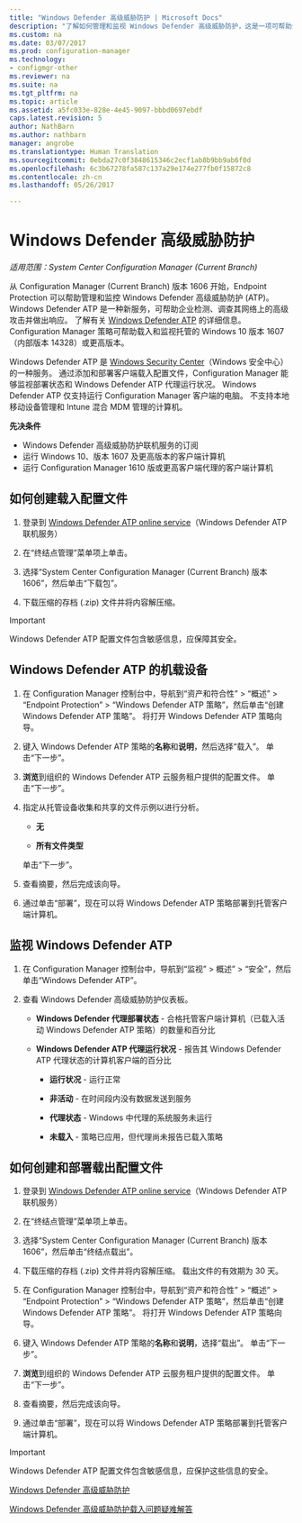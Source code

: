 ```yaml
---
title: "Windows Defender 高级威胁防护 | Microsoft Docs"
description: "了解如何管理和监视 Windows Defender 高级威胁防护，这是一项可帮助企业应对高级安全攻击的新服务。"
ms.custom: na
ms.date: 03/07/2017
ms.prod: configuration-manager
ms.technology:
- configmgr-other
ms.reviewer: na
ms.suite: na
ms.tgt_pltfrm: na
ms.topic: article
ms.assetid: a5fc033e-828e-4e45-9097-bbbd0697ebdf
caps.latest.revision: 5
author: NathBarn
ms.author: nathbarn
manager: angrobe
ms.translationtype: Human Translation
ms.sourcegitcommit: 0ebda27c0f3848615346c2ecf1ab8b9bb9ab6f0d
ms.openlocfilehash: 6c3b67278fa587c137a29e174e277fb0f15872c8
ms.contentlocale: zh-cn
ms.lasthandoff: 05/26/2017

---
```

# <a name="windows-defender-advanced-threat-protection"></a>Windows Defender 高级威胁防护

*适用范围：System Center Configuration Manager (Current Branch)*

从 Configuration Manager (Current Branch) 版本 1606 开始，Endpoint Protection 可以帮助管理和监控 Windows Defender 高级威胁防护 (ATP)。 Windows Defender ATP 是一种新服务，可帮助企业检测、调查其网络上的高级攻击并做出响应。  了解有关 [Windows Defender ATP](http://aka.ms/technet-wdatp) 的详细信息。 Configuration Manager 策略可帮助载入和监视托管的 Windows 10 版本 1607（内部版本 14328）或更高版本。

Windows Defender ATP 是 [Windows Security Center](https://securitycenter.windows.com)（Windows 安全中心）的一种服务。 通过添加和部署客户端载入配置文件，Configuration Manager 能够监视部署状态和 Windows Defender ATP 代理运行状况。 Windows Defender ATP 仅支持运行 Configuration Manager 客户端的电脑。 不支持本地移动设备管理和 Intune 混合 MDM 管理的计算机。

 **先决条件**  

-   Windows Defender 高级威胁防护联机服务的订阅  
-   运行 Windows 10、版本 1607 及更高版本的客户端计算机  
-   运行 Configuration Manager 1610 版或更高客户端代理的客户端计算机

## <a name="how-to-create-an-onboarding-configuration-file"></a>如何创建载入配置文件  

 1.  登录到 [Windows Defender ATP online service](https://securitycenter.windows.com/)（Windows Defender ATP 联机服务）   

 2.  在“终结点管理”菜单项上单击。  

 3.  选择“System Center Configuration Manager (Current Branch) 版本 1606”，然后单击“下载包”。  

 4.  下载压缩的存档 (.zip) 文件并将内容解压缩。

> [!IMPORTANT]
> Windows Defender ATP 配置文件包含敏感信息，应保障其安全。

## <a name="onboard-devices-for-windows-defender-atp"></a>Windows Defender ATP 的机载设备  

1.  在 Configuration Manager 控制台中，导航到“资产和符合性” > “概述” > “Endpoint Protection” > “Windows Defender ATP 策略”，然后单击“创建 Windows Defender ATP 策略”。 将打开 Windows Defender ATP 策略向导。  

2.  键入 Windows Defender ATP 策略的**名称**和**说明**，然后选择“载入”。 单击“下一步”。  

3.  **浏览**到组织的 Windows Defender ATP 云服务租户提供的配置文件。 单击“下一步”。  

4.  指定从托管设备收集和共享的文件示例以进行分析。  

    -   **无**   

    -   **所有文件类型**  

     单击“下一步”。  

5.  查看摘要，然后完成该向导。  

6.  通过单击“部署”，现在可以将 Windows Defender ATP 策略部署到托管客户端计算机。  

## <a name="monitor-windows-defender-atp"></a>监视 Windows Defender ATP  

1.  在 Configuration Manager 控制台中，导航到“监视” > 概述” > “安全”，然后单击“Windows Defender ATP”。  

2.  查看 Windows Defender 高级威胁防护仪表板。  

    -   **Windows Defender 代理部署状态** - 合格托管客户端计算机（已载入活动 Windows Defender ATP 策略）的数量和百分比  

    -   **Windows Defender ATP 代理运行状况** - 报告其 Windows Defender ATP 代理状态的计算机客户端的百分比  

        -   **运行状况** - 运行正常  

        -   **非活动** - 在时间段内没有数据发送到服务  

        -   **代理状态** - Windows 中代理的系统服务未运行  

        -   **未载入** - 策略已应用，但代理尚未报告已载入策略  


## <a name="how-to-create-and-deploy-an-offboarding-configuration-file"></a>如何创建和部署载出配置文件  

1.  登录到 [Windows Defender ATP online service](https://securitycenter.windows.com/)（Windows Defender ATP 联机服务）   

2.  在“终结点管理”菜单项上单击。  

3.  选择“System Center Configuration Manager (Current Branch) 版本 1606”，然后单击“终结点载出”。  

4.  下载压缩的存档 (.zip) 文件并将内容解压缩。 载出文件的有效期为 30 天。

5.  在 Configuration Manager 控制台中，导航到“资产和符合性” > “概述” > “Endpoint Protection” > “Windows Defender ATP 策略”，然后单击“创建 Windows Defender ATP 策略”。 将打开 Windows Defender ATP 策略向导。  

6.  键入 Windows Defender ATP 策略的**名称**和**说明**，选择“载出”。 单击“下一步”。  

7.  **浏览**到组织的 Windows Defender ATP 云服务租户提供的配置文件。 单击“下一步”。  

8.  查看摘要，然后完成该向导。  

9.  通过单击“部署”，现在可以将 Windows Defender ATP 策略部署到托管客户端计算机。  

> [!IMPORTANT]
> Windows Defender ATP 配置文件包含敏感信息，应保护这些信息的安全。

[Windows Defender 高级威胁防护](https://technet.microsoft.com/itpro/windows/keep-secure/windows-defender-advanced-threat-protection)

[Windows Defender 高级威胁防护载入问题疑难解答](https://technet.microsoft.com/itpro/windows/keep-secure/troubleshoot-onboarding-windows-defender-advanced-threat-protection)

